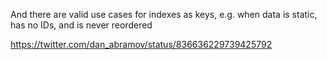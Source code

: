 And there are valid use cases for indexes as keys, e.g. when data is static, has no IDs, and is never reordered

https://twitter.com/dan_abramov/status/836636229739425792
